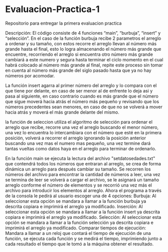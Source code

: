 # Evaluacion-Practica-1
Repositorio para entregar la primera evaluacion practica

Descripción:
El código consiste de 4 funciones “main”, “burbuja”, “insert” y “selección”.
En el caso de la función burbuja recibe 2 parametros el arreglo a ordenar y su tamaño, con estos recorre el arreglo llevan al número más grande hasta el final, esto lo logra almacenando el número más grande que encuentre, recorriendo el arreglo si encuentra otro número más grande cambiará a este numero y segura hasta terminar el ciclo momento en el cual habrá colocado al número más grande al final, repite este proceso sin tomar en cuenta al número más grande del siglo pasado hasta que ya no hay números por acomodar.

La función insert agarra al primer número del arreglo y lo compara con el que tiene por delante, en caso de ser menor al de enfrente lo deja asi y pasa al siguiente, en caso contrario cuando es más grande que el número que sigue moverá hacia atrás el número más pequeño y revisando que los números precedentes sean menores, en caso de que no se volverá a mover hacia atrás y moverá el más grande delante del mismo.

la función de seleccion utiliza el algoritmo de selección para ordenar el arreglo que recibe, recorre una vez el arreglo buscando el menor número, una vez lo encuentra lo intercambiara con el número que esté en la primera posición, volverá a recorrer el arreglo ignorando la posición anterior buscando una vez mas el numero mas pequeño, una vez termine dará tantas vueltas como datos haya en el arreglo para terminar de ordenarlo.

En la función main se ejecuta la lectura del archivo "setdatosedades.txt" que contendrá todos los números que entraran al arreglo, se crea de forma dinámica un arreglo para después cambiar su tamaño. Se recorren los números del archivo para encontrar la cantidad de números a leer, una vez se termina de leer se volverá a cargar el archivo, se le asignará un tamaño arreglo conforme el número de elementos y se recorrió una vez más el archivo para introducir los elementos al arreglo. Ahora el programa a través de la consola le pedirá al usuario escoger una de 4 opciones:
Burbuja: Al seleccionar esta opción se mandara a llamar a la función burbuja ya descrita copiara e imprimirá el arreglo ya modificado.
Inserción: Al seleccionar esta opción se mandara a llamar a la función insert ya descrita copiara e imprimirá el arreglo ya modificado.	
Selección: Al seleccionar esta opción se mandara a llamar a la función selección ya descrita copiara e imprimirá el arreglo ya modificado.
Comparar tiempos de ejecución: Mandara a llamar a un reloj  que contará el tiempo de ejecución de una función, se ejecuta cada función y se medirá el tiempo, imprimiendo junto a cada resultado el tiempo que le tomó a la máquina obtener el resultado.
